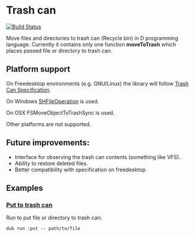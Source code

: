 # Trash can

[![Build Status](https://travis-ci.org/MyLittleRobo/trashcan.svg?branch=master)](https://travis-ci.org/MyLittleRobo/trashcan)

Move files and directories to trash can (Recycle bin) in D programming language. 
Currently it contains only one function **moveToTrash** which places passed file or directory to trash can.

## Platform support

On Freedesktop environments (e.g. GNU/Linux) the library will follow [Trash Can Specification](https://www.freedesktop.org/wiki/Specifications/trash-spec/).

On Windows [SHFileOperation](https://msdn.microsoft.com/en-us/library/windows/desktop/bb762164(v=vs.85).aspx) is used.

On OSX FSMoveObjectToTrashSync is used.

Other platforms are not supported.

## Future improvements:

* Interface for observing the trash can contents (something like VFS).
* Ability to restore deleted files.
* Better compatibility with specification on freedesktop.

## Examples

### [Put to trash can](examples/put/source/app.d)

Run to put file or directory to trash can:

    dub run :put -- path/to/file
